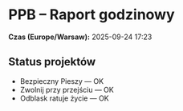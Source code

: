 # PPB – Raport godzinowy
**Czas (Europe/Warsaw):** 2025-09-24 17:23

## Status projektów
- Bezpieczny Pieszy — OK
- Zwolnij przy przejściu — OK
- Odblask ratuje życie — OK

